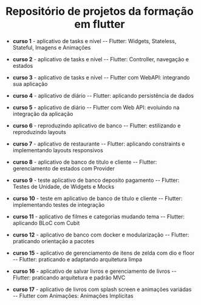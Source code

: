 <div align="center" id="top"> 

  &#xa0;

  <!-- <a href="https://primeiroprojeto.netlify.app">Demo</a> -->
</div>

<h1 align="center">Repositório de projetos da formação em flutter</h1>

- <b>curso 1</b> - aplicativo de tasks e nível
-- Flutter: Widgets, Stateless, Stateful, Imagens e Animações

- <b>curso 2</b> - aplicativo de tasks e nível
-- Flutter: Controller, navegação e estados

- <b>curso 3</b> - aplicativo de tasks e nível
-- Flutter com WebAPI: integrando sua aplicação

- <b>curso 4</b> - aplicativo de diário
-- Flutter: aplicando persistência de dados

- <b>curso 5</b> - aplicativo de diário
-- Flutter com Web API: evoluindo na integração da aplicação

- <b>curso 6</b> - reproduzindo aplicativo de banco
-- Flutter: estilizando e reproduzindo layouts

- <b>curso 7</b> - aplicativo de restaurante
-- Flutter: aplicando constraints e implementando layouts responsivos

- <b>curso 8</b> - aplicativo de banco de titulo e cliente
-- Flutter: gerenciamento de estados com Provider

- <b>curso 9</b> - teste aplicativo de banco deposito pagamento
-- Flutter: Testes de Unidade, de Widgets e Mocks

- <b>curso 10</b> - teste em aplicativo de banco de titulo e cliente
  -- Flutter: implementando testes de integração

- <b>curso 11</b> - aplicativo de filmes e categorias mudando tema
  -- Flutter: aplicando BLoC com Cubit
  
- <b>curso 12</b> - aplicativo de banco com docker e modularização
  -- Flutter: praticando orientação a pacotes

- <b>curso 15</b> - aplicativo de gerenciamento de itens de zelda com dio e floor
  -- Flutter: praticando e adaptando arquitetura limpa

- <b>curso 16</b> - aplicativo de salvar livros e gerenciamento de livros
  -- Flutter: praticando arquitetura e padrão MVC

- <b>curso 17</b> - aplicativo de livros com splash screen e animações variádas
  -- Flutter com Animações: Animações Implícitas
